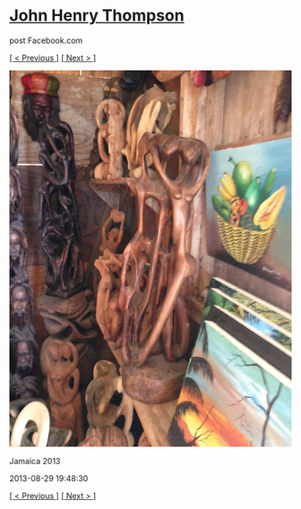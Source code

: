 # [John Henry Thompson](../README.md)
post Facebook.com

[[ < Previous ]](2013-08-29-14.md) [[ Next > ]](2013-08-29-16.md)

[![](../media/2013-08-29/Jamaica-2026.jpg)](../README.md)

Jamaica 2013

2013-08-29 19:48:30

[[ < Previous ]](2013-08-29-14.md) [[ Next > ]](2013-08-29-16.md)